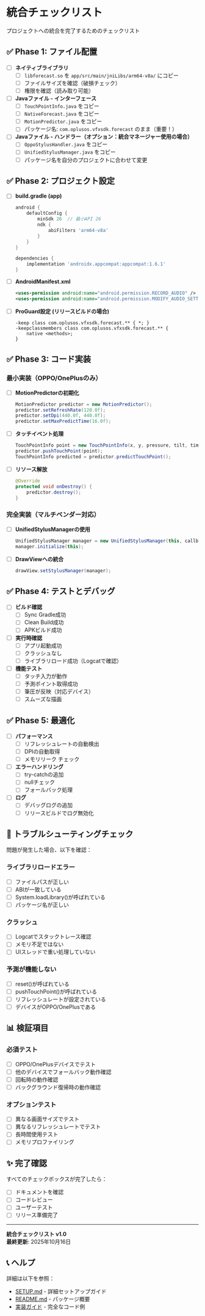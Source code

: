# 統合チェックリスト

プロジェクトへの統合を完了するためのチェックリスト

## ✅ Phase 1: ファイル配置

- [ ] **ネイティブライブラリ**
  - [ ] `libforecast.so` を `app/src/main/jniLibs/arm64-v8a/` にコピー
  - [ ] ファイルサイズを確認（破損チェック）
  - [ ] 権限を確認（読み取り可能）

- [ ] **Javaファイル - インターフェース**
  - [ ] `TouchPointInfo.java` をコピー
  - [ ] `NativeForecast.java` をコピー
  - [ ] `MotionPredictor.java` をコピー
  - [ ] パッケージ名: `com.oplusos.vfxsdk.forecast` のまま（重要！）

- [ ] **Javaファイル - ハンドラー（オプション：統合マネージャー使用の場合）**
  - [ ] `OppoStylusHandler.java` をコピー
  - [ ] `UnifiedStylusManager.java` をコピー
  - [ ] パッケージ名を自分のプロジェクトに合わせて変更

## ✅ Phase 2: プロジェクト設定

- [ ] **build.gradle (app)**
  ```gradle
  android {
      defaultConfig {
          minSdk 26  // 最小API 26
          ndk {
              abiFilters 'arm64-v8a'
          }
      }
  }
  
  dependencies {
      implementation 'androidx.appcompat:appcompat:1.6.1'
  }
  ```

- [ ] **AndroidManifest.xml**
  ```xml
  <uses-permission android:name="android.permission.RECORD_AUDIO" />
  <uses-permission android:name="android.permission.MODIFY_AUDIO_SETTINGS" />
  ```

- [ ] **ProGuard設定 (リリースビルドの場合)**
  ```proguard
  -keep class com.oplusos.vfxsdk.forecast.** { *; }
  -keepclassmembers class com.oplusos.vfxsdk.forecast.** {
      native <methods>;
  }
  ```

## ✅ Phase 3: コード実装

### 最小実装（OPPO/OnePlusのみ）

- [ ] **MotionPredictorの初期化**
  ```java
  MotionPredictor predictor = new MotionPredictor();
  predictor.setRefreshRate(120.0f);
  predictor.setDpi(440.0f, 440.0f);
  predictor.setMaxPredictTime(16.0f);
  ```

- [ ] **タッチイベント処理**
  ```java
  TouchPointInfo point = new TouchPointInfo(x, y, pressure, tilt, timestamp);
  predictor.pushTouchPoint(point);
  TouchPointInfo predicted = predictor.predictTouchPoint();
  ```

- [ ] **リソース解放**
  ```java
  @Override
  protected void onDestroy() {
      predictor.destroy();
  }
  ```

### 完全実装（マルチベンダー対応）

- [ ] **UnifiedStylusManagerの使用**
  ```java
  UnifiedStylusManager manager = new UnifiedStylusManager(this, callback);
  manager.initialize(this);
  ```

- [ ] **DrawViewへの統合**
  ```java
  drawView.setStylusManager(manager);
  ```

## ✅ Phase 4: テストとデバッグ

- [ ] **ビルド確認**
  - [ ] Sync Gradle成功
  - [ ] Clean Build成功
  - [ ] APKビルド成功

- [ ] **実行時確認**
  - [ ] アプリ起動成功
  - [ ] クラッシュなし
  - [ ] ライブラリロード成功（Logcatで確認）

- [ ] **機能テスト**
  - [ ] タッチ入力が動作
  - [ ] 予測ポイント取得成功
  - [ ] 筆圧が反映（対応デバイス）
  - [ ] スムーズな描画

## ✅ Phase 5: 最適化

- [ ] **パフォーマンス**
  - [ ] リフレッシュレートの自動検出
  - [ ] DPIの自動取得
  - [ ] メモリリーク チェック

- [ ] **エラーハンドリング**
  - [ ] try-catchの追加
  - [ ] nullチェック
  - [ ] フォールバック処理

- [ ] **ログ**
  - [ ] デバッグログの追加
  - [ ] リリースビルドでログ無効化

## 🔧 トラブルシューティングチェック

問題が発生した場合、以下を確認：

### ライブラリロードエラー

- [ ] ファイルパスが正しい
- [ ] ABIが一致している
- [ ] System.loadLibrary()が呼ばれている
- [ ] パッケージ名が正しい

### クラッシュ

- [ ] Logcatでスタックトレース確認
- [ ] メモリ不足ではない
- [ ] UIスレッドで重い処理していない

### 予測が機能しない

- [ ] reset()が呼ばれている
- [ ] pushTouchPoint()が呼ばれている
- [ ] リフレッシュレートが設定されている
- [ ] デバイスがOPPO/OnePlusである

## 📊 検証項目

### 必須テスト

- [ ] OPPO/OnePlusデバイスでテスト
- [ ] 他のデバイスでフォールバック動作確認
- [ ] 回転時の動作確認
- [ ] バックグラウンド復帰時の動作確認

### オプションテスト

- [ ] 異なる画面サイズでテスト
- [ ] 異なるリフレッシュレートでテスト
- [ ] 長時間使用テスト
- [ ] メモリプロファイリング

## ✨ 完了確認

すべてのチェックボックスが完了したら：

- [ ] ドキュメントを確認
- [ ] コードレビュー
- [ ] ユーザーテスト
- [ ] リリース準備完了

---

**統合チェックリスト v1.0**  
**最終更新**: 2025年10月16日

## 📞 ヘルプ

詳細は以下を参照：
- [SETUP.md](SETUP.md) - 詳細セットアップガイド
- [README.md](README.md) - パッケージ概要
- [実装ガイド](../docs/implementation-guide.md) - 完全なコード例

